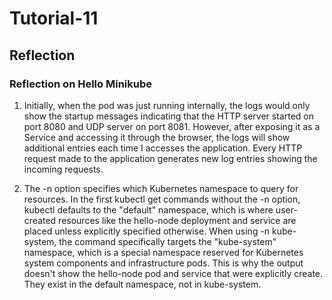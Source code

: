 # Tutorial-11

## Reflection

### Reflection on Hello Minikube

1. Initially, when the pod was just running internally, the logs would only show the startup messages indicating that the HTTP server started on port 8080 and UDP server on port 8081. However, after exposing it as a Service and accessing it through the browser, the logs will show additional entries each time I accesses the application. Every HTTP request made to the application generates new log entries showing the incoming requests.

2. The -n option specifies which Kubernetes namespace to query for resources. In the first kubectl get commands without the -n option, kubectl defaults to the "default" namespace, which is where user-created resources like the hello-node deployment and service are placed unless explicitly specified otherwise. When using -n kube-system, the command specifically targets the "kube-system" namespace, which is a special namespace reserved for Kubernetes system components and infrastructure pods. This is why the output doesn't show the hello-node pod and service that were explicitly create. They exist in the default namespace, not in kube-system.
